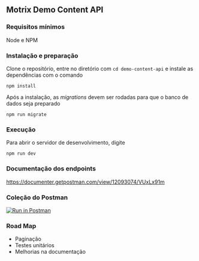 ## Motrix Demo Content API

### Requisitos mínimos
Node e NPM
### Instalação e preparação
Clone o repositório, entre no diretório com `cd demo-content-api` e instale as dependências com o comando
```
npm install
```

Após a instalação, as _migrations_ devem ser rodadas para que o banco de dados seja preparado
 ```
 npm run migrate
 ```

### Execução
Para abrir o servidor de desenvolvimento, digite    
```
npm run dev
```
### Documentação dos endpoints
https://documenter.getpostman.com/view/12093074/VUxLx91m

### Coleção do Postman
[![Run in Postman](https://run.pstmn.io/button.svg)](https://app.getpostman.com/run-collection/12093074-7a793f0f-ea23-4d93-a275-7acdbffdb85d?action=collection%2Ffork&collection-url=entityId%3D12093074-7a793f0f-ea23-4d93-a275-7acdbffdb85d%26entityType%3Dcollection%26workspaceId%3Dbc2ebcec-3e06-4559-96bc-b1c840740014)

### Road Map
- Paginação
- Testes unitários
- Melhorias na documentação